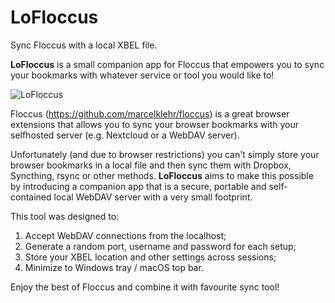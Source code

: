 # LoFloccus
Sync Floccus with a local XBEL file.

**LoFloccus** is a small companion app for Floccus that empowers you to sync your bookmarks with whatever service or tool you would like to!

![LoFloccus](https://cdn.iklive.eu/tcb13/2019/lofloccus.png)

Floccus (https://github.com/marcelklehr/floccus) is a great browser extensions that allows you to sync your browser bookmarks with your selfhosted server (e.g. Nextcloud or a WebDAV server).

Unfortunately (and due to browser restrictions) you can't simply store your browser bookmarks in a local file and then sync them with Dropbox, Syncthing, rsync or other methods. **LoFloccus** aims to make this possible by introducing a companion app that is a secure, portable and self-contained local WebDAV server with a very small footprint.

This tool was designed to:
1) Accept WebDAV connections from the localhost;
2) Generate a random port, username and password for each setup;
3) Store your XBEL location and other settings across sessions;
4) Minimize to Windows tray / macOS top bar.

Enjoy the best of Floccus and combine it with favourite sync tool!
